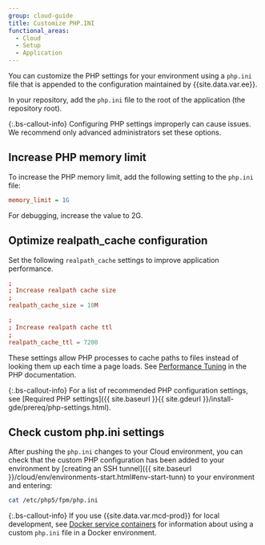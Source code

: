 ```yaml
---
group: cloud-guide
title: Customize PHP.INI
functional_areas:
  - Cloud
  - Setup
  - Application
---
```


You can customize the PHP settings for your environment using a `php.ini` file that is appended to the configuration maintained by {{site.data.var.ee}}.

In your repository, add the `php.ini` file to the root of the application (the repository root).

{:.bs-callout-info}
Configuring PHP settings improperly can cause issues. We recommend only advanced administrators set these options.

## Increase PHP memory limit

To increase the PHP memory limit, add the following setting to the `php.ini` file:

```ini
memory_limit = 1G
```

For debugging, increase the value to 2G.

## Optimize realpath_cache configuration

Set the following `realpath_cache` settings to improve application performance.

```conf
;
; Increase realpath cache size
;
realpath_cache_size = 10M

;
; Increase realpath cache ttl
;
realpath_cache_ttl = 7200
```

These settings allow PHP processes to cache paths to files instead of looking them up each time a page loads. See [Performance Tuning](https://www.php.net/manual/en/ini.core.php) in the PHP documentation.

{:.bs-callout-info}
For a list of recommended PHP configuration settings, see [Required PHP settings]({{ site.baseurl }}{{ site.gdeurl }}/install-gde/prereq/php-settings.html).

## Check custom php.ini settings

After pushing the `php.ini` changes to your Cloud environment, you can check that the custom PHP configuration has been added to your environment by [creating an SSH tunnel]({{ site.baseurl }}/cloud/env/environments-start.html#env-start-tunn) to your environment and entering:

```bash
cat /etc/php5/fpm/php.ini
```

{:.bs-callout-info}
If you use {{site.data.var.mcd-prod}} for local development, see [Docker service containers]({{site.baseurl}}/cloud/docker/docker-containers-service.html#fpm-container) for information about using a custom `php.ini` file in a Docker environment.
